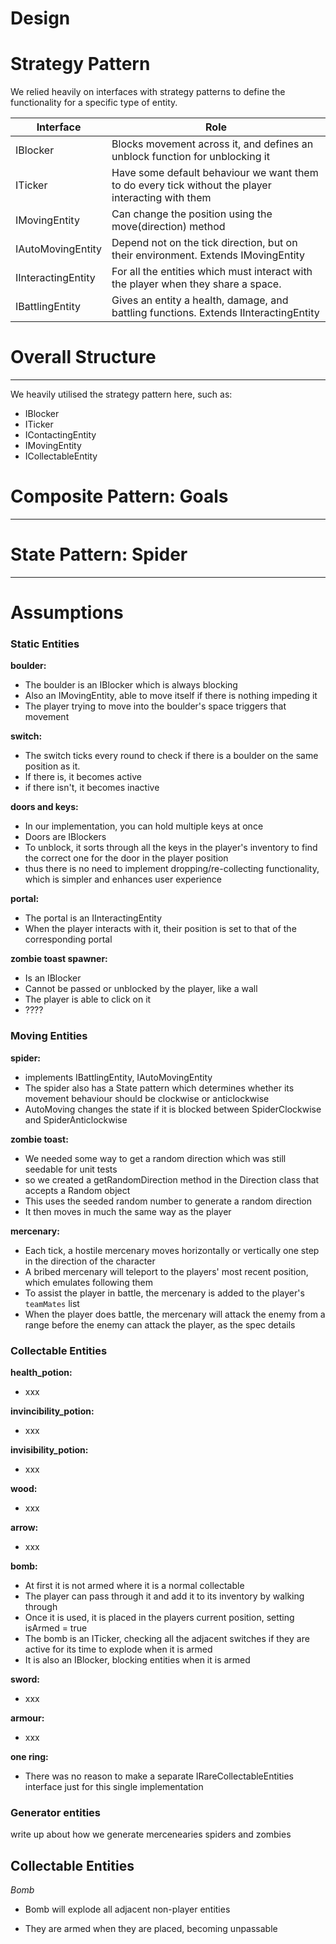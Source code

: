 # Design

# Strategy Pattern
We relied heavily on interfaces with strategy patterns to define the functionality for a specific type of entity.

|Interface| Role |
|--|--|
| IBlocker  | Blocks movement across it, and defines an unblock function for unblocking it |
| ITicker  | Have some default behaviour we want them to do every tick without the player interacting with them   |
| IMovingEntity  | Can change the position using the move(direction) method |
| IAutoMovingEntity | Depend not on the tick direction, but on their environment. Extends IMovingEntity |
| IInteractingEntity  | For all the entities which must interact with the player when they share a space. |
| IBattlingEntity | Gives an entity a health, damage, and battling functions. Extends IInteractingEntity |
  
# Overall Structure

--------------
We heavily utilised the strategy pattern here, such as:

- IBlocker
- ITicker
- IContactingEntity
- IMovingEntity
- ICollectableEntity

  

# Composite Pattern: Goals

--------------

  

# State Pattern: Spider

--------------




# Assumptions

### Static Entities
  

**boulder:**


- The boulder is an IBlocker which is always blocking
-  Also an IMovingEntity, able to move itself if there is nothing impeding it
- The player trying to move into the boulder's space triggers that movement 

**switch:**

- The switch ticks every round to check if there is a boulder on the same position as it.
-  If there is, it becomes active
- if there isn't, it becomes inactive

**doors and keys:**

- In our implementation, you can hold multiple keys at once
- Doors are IBlockers
- To unblock, it sorts through all the keys in the player's inventory to find the correct one for the door in the player position
- thus there is no need to implement dropping/re-collecting functionality, which is simpler and enhances user experience

**portal:**

- The portal is an IInteractingEntity
- When the player interacts with it, their position is set to that of the corresponding portal

**zombie toast spawner:**

- Is an IBlocker
- Cannot be passed or unblocked by the player, like a wall
- The player is able to click on it
- ????
  

### Moving Entities
  
**spider:**

- implements IBattlingEntity, IAutoMovingEntity
- The spider also has a State pattern which determines whether its movement behaviour should be clockwise or anticlockwise
- AutoMoving changes the state if it is blocked between SpiderClockwise and SpiderAnticlockwise

**zombie toast:**

- We needed some way to get a random direction which was still seedable for unit tests
- so we created a getRandomDirection method in the Direction class that accepts a Random object
- This uses the seeded random number to generate a random direction
- It then moves in much the same way as the player

**mercenary:**

- Each tick, a hostile mercenary moves horizontally or vertically one step in the direction of the character
- A bribed mercenary will teleport to the players' most recent position, which emulates following them
- To assist the player in battle, the mercenary is added to the player's `teamMates` list
- When the player does battle, the mercenary will attack the enemy from a range before the enemy can attack the player, as the spec details

### Collectable Entities

**health_potion:**

- xxx

**invincibility_potion:**

- xxx

**invisibility_potion:**

- xxx

**wood:**

- xxx

**arrow:**

- xxx

**bomb:**

- At first it is not armed where it is a normal collectable
- The player can pass through it and add it to its inventory by walking through
- Once it is used, it is placed in the players current position, setting isArmed = true
- The bomb is an ITicker, checking all the adjacent switches if they are active for its time to explode when it is armed
- It is also an IBlocker, blocking entities when it is armed

**sword:**

- xxx

**armour:**

- xxx

**one ring:**

- There was no reason to make a separate IRareCollectableEntities interface just for this single implementation


### Generator entities
write up about how we generate mercenearies spiders and zombies

## Collectable Entities

  

*Bomb*

- Bomb will explode all adjacent non-player entities

- They are armed when they are placed, becoming unpassable

  
  


